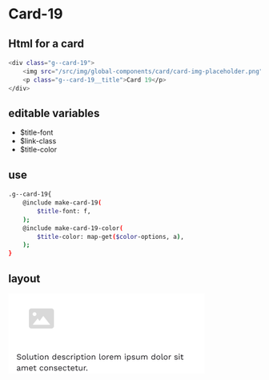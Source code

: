 # Card-19

## Html for a card

```sh
<div class="g--card-19">
    <img src="/src/img/global-components/card/card-img-placeholder.png" alt="" class="g--card-19__media">
    <p class="g--card-19__title">Card 19</p>
</div>
```

## editable variables
- $title-font
- $link-class
- $title-color

## use
```sh
.g--card-19{
    @include make-card-19(
        $title-font: f,
    );
    @include make-card-19-color(
        $title-color: map-get($color-options, a),
    );
}
```

## layout
![alt text][card-19]

[card-19]: /src/img/global-components/card/card-19.png 